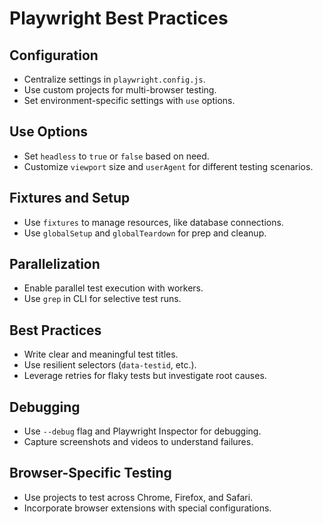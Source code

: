 # Playwright Best Practices

## Configuration

- Centralize settings in `playwright.config.js`.
- Use custom projects for multi-browser testing.
- Set environment-specific settings with `use` options.

## Use Options

- Set `headless` to `true` or `false` based on need.
- Customize `viewport` size and `userAgent` for different testing scenarios.

## Fixtures and Setup

- Use `fixtures` to manage resources, like database connections.
- Use `globalSetup` and `globalTeardown` for prep and cleanup.

## Parallelization

- Enable parallel test execution with workers.
- Use `grep` in CLI for selective test runs.

## Best Practices

- Write clear and meaningful test titles.
- Use resilient selectors (`data-testid`, etc.).
- Leverage retries for flaky tests but investigate root causes.

## Debugging

- Use `--debug` flag and Playwright Inspector for debugging.
- Capture screenshots and videos to understand failures.

## Browser-Specific Testing

- Use projects to test across Chrome, Firefox, and Safari.
- Incorporate browser extensions with special configurations.
